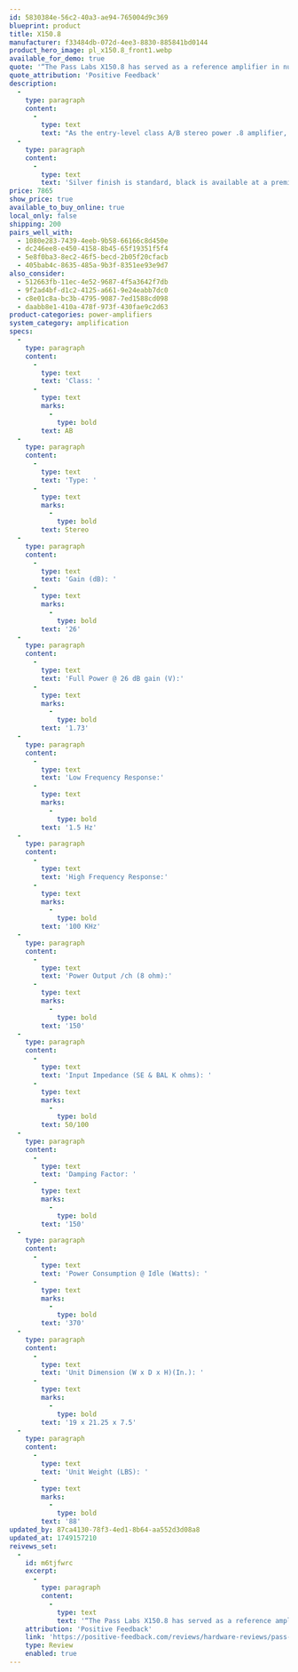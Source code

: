 ```yaml
---
id: 5830384e-56c2-40a3-ae94-765004d9c369
blueprint: product
title: X150.8
manufacturer: f33484db-072d-4ee3-8830-885841bd0144
product_hero_image: pl_x150.8_front1.webp
available_for_demo: true
quote: '“The Pass Labs X150.8 has served as a reference amplifier in numerous audio reviews and performed admirably with its combination of power, detail, natural tonal balance, and accuracy compared with other amplifiers…”'
quote_attribution: 'Positive Feedback'
description:
  -
    type: paragraph
    content:
      -
        type: text
        text: "As the entry-level class A/B stereo power .8 amplifier, the X150.8 features many of the same technical and sonic attributes of its larger brethren. It features 150 watts per channel, 100K ohm input impedance and operates “higher” into Class A than its predecessors. But knowing the ear is not a microphone and the brain is not a tape recorder, we've designed this model to bridge the gap between measured performance and outstanding subjective musical experience. Simply put, the X150.8 will compel you to listen to your entire music collection again and again. "
  -
    type: paragraph
    content:
      -
        type: text
        text: 'Silver finish is standard, black is available at a premium.'
price: 7865
show_price: true
available_to_buy_online: true
local_only: false
shipping: 200
pairs_well_with:
  - 1080e283-7439-4eeb-9b58-66166c8d450e
  - dc246ee8-e450-4158-8b45-65f19351f5f4
  - 5e8f0ba3-8ec2-46f5-becd-2b05f20cfacb
  - 405bab4c-8635-485a-9b3f-8351ee93e9d7
also_consider:
  - 512663fb-11ec-4e52-9687-4f5a3642f7db
  - 9f2ad4bf-d1c2-4125-a661-9e24eabb7dc0
  - c8e01c8a-bc3b-4795-9087-7ed1588cd098
  - daabb8e1-410a-478f-973f-430fae9c2d63
product-categories: power-amplifiers
system_category: amplification
specs:
  -
    type: paragraph
    content:
      -
        type: text
        text: 'Class: '
      -
        type: text
        marks:
          -
            type: bold
        text: AB
  -
    type: paragraph
    content:
      -
        type: text
        text: 'Type: '
      -
        type: text
        marks:
          -
            type: bold
        text: Stereo
  -
    type: paragraph
    content:
      -
        type: text
        text: 'Gain (dB): '
      -
        type: text
        marks:
          -
            type: bold
        text: '26'
  -
    type: paragraph
    content:
      -
        type: text
        text: 'Full Power @ 26 dB gain (V):'
      -
        type: text
        marks:
          -
            type: bold
        text: '1.73'
  -
    type: paragraph
    content:
      -
        type: text
        text: 'Low Frequency Response:'
      -
        type: text
        marks:
          -
            type: bold
        text: '1.5 Hz'
  -
    type: paragraph
    content:
      -
        type: text
        text: 'High Frequency Response:'
      -
        type: text
        marks:
          -
            type: bold
        text: '100 KHz'
  -
    type: paragraph
    content:
      -
        type: text
        text: 'Power Output /ch (8 ohm):'
      -
        type: text
        marks:
          -
            type: bold
        text: '150'
  -
    type: paragraph
    content:
      -
        type: text
        text: 'Input Impedance (SE & BAL K ohms): '
      -
        type: text
        marks:
          -
            type: bold
        text: 50/100
  -
    type: paragraph
    content:
      -
        type: text
        text: 'Damping Factor: '
      -
        type: text
        marks:
          -
            type: bold
        text: '150'
  -
    type: paragraph
    content:
      -
        type: text
        text: 'Power Consumption @ Idle (Watts): '
      -
        type: text
        marks:
          -
            type: bold
        text: '370'
  -
    type: paragraph
    content:
      -
        type: text
        text: 'Unit Dimension (W x D x H)(In.): '
      -
        type: text
        marks:
          -
            type: bold
        text: '19 x 21.25 x 7.5'
  -
    type: paragraph
    content:
      -
        type: text
        text: 'Unit Weight (LBS): '
      -
        type: text
        marks:
          -
            type: bold
        text: '88'
updated_by: 87ca4130-78f3-4ed1-8b64-aa552d3d08a8
updated_at: 1749157210
reivews_set:
  -
    id: m6tjfwrc
    excerpt:
      -
        type: paragraph
        content:
          -
            type: text
            text: '“The Pass Labs X150.8 has served as a reference amplifier in numerous audio reviews and performed admirably with its combination of power, detail, natural tonal balance, and accuracy compared with other amplifiers…”'
    attribution: 'Positive Feedback'
    link: 'https://positive-feedback.com/reviews/hardware-reviews/pass-labs-x150-8-stereo-amplifier/'
    type: Review
    enabled: true
---
```

